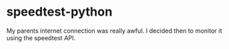 # speedtest-python
My parents internet connection was really awful. I decided then to monitor it using the speedtest API.
